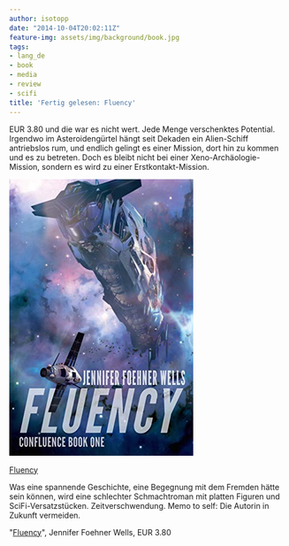 ```yaml
---
author: isotopp
date: "2014-10-04T20:02:11Z"
feature-img: assets/img/background/book.jpg
tags:
- lang_de
- book
- media
- review
- scifi
title: 'Fertig gelesen: Fluency'
---
```

EUR 3.80 und die war es nicht wert. Jede Menge verschenktes Potential. Irgendwo im Asteroidengürtel hängt seit Dekaden ein Alien-Schiff antriebslos rum, und endlich gelingt es einer Mission, dort hin zu kommen und es zu betreten. Doch es bleibt nicht bei einer Xeno-Archäologie-Mission, sondern es wird zu einer Erstkontakt-Mission.

[![](/uploads/2014/10/fluency.jpg)](http://www.amazon.de/Fluency-Confluence-Book-1-English-ebook/dp/B00L3U9OCG)

[Fluency](http://www.amazon.de/Fluency-Confluence-Book-1-English-ebook/dp/B00L3U9OCG)

Was eine spannende Geschichte, eine Begegnung mit dem Fremden hätte sein können, wird eine schlechter Schmachtroman mit platten Figuren und SciFi-Versatzstücken. Zeitverschwendung. Memo to self: Die Autorin in Zukunft vermeiden.

"[Fluency](http://www.amazon.de/Fluency-Confluence-Book-1-English-ebook/dp/B00L3U9OCG)", Jennifer Foehner Wells, EUR 3.80
